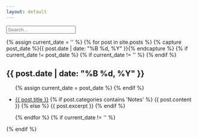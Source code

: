```yaml
---
layout: default
---
```


<div class="searchInput">
  <input type="text" id="search-input" placeholder="Search...">
    <p id="p-result-count" style="margin-top: 0px;"><span id="result-count"></span></p>
    <div class="resultBox">
      <!-- here list are inserted from javascript -->
  </div>
</div>

<div id="post-list">
  {% assign current_date = '' %}
  {% for post in site.posts %}
    {% capture post_date %}{{ post.date | date: "%B %d, %Y" }}{% endcapture %}
    {% if current_date != post_date %}
      {% if current_date != '' %}
        </ul>
      {% endif %}
      <h2 class="date-separator">{{ post.date | date: "%B %d, %Y" }}</h2>
      <ul>
    {% assign current_date = post_date %}
    {% endif %}
    <li class="post-item">
      <p>
      <a href="{{ post.permalink }}">{{ post.title }}</a>
      {% if post.categories contains 'Notes' %}
        {{ post.content }}
      {% else %}
        {{ post.excerpt }}
      {% endif %}
        </p>
    </li>
  {% endfor %}
  {% if current_date != '' %}
    </ul>
  {% endif %}
</div>


<script>
window.addEventListener("DOMContentLoaded", function() {
  var queryString = window.location.search;
  var urlParams = new URLSearchParams(queryString);
  var searchQuery = urlParams.get("search");

  if (searchQuery) {
    var searchInput = document.getElementById("search-input");
    searchInput.value = searchQuery;
    searchInput.dispatchEvent(new Event("input"));
  }

  var searchInput = document.getElementById("search-input");
  var postLists = document.querySelectorAll("#post-list ul");

  searchInput.addEventListener("input", function() {
    var searchQuery = searchInput.value.toLowerCase();

    postLists.forEach(function(ul) {
      var postItems = ul.querySelectorAll(".post-item");
      var anyMatchingPosts = false;

      postItems.forEach(function(post) {
        var postTitle = post.querySelector("a").textContent.toLowerCase();
        var postContent = post.querySelector(".content-div").textContent.toLowerCase();

        if (postTitle.includes(searchQuery) || postContent.includes(searchQuery)) {
          post.style.display = "block"; // Show matching post
          anyMatchingPosts = true;
        } else {
          post.style.display = "none"; // Hide non-matching posts
        }
      });

      if (anyMatchingPosts) {
        ul.previousElementSibling.style.display = "block"; // Show date separator
      } else {
        ul.previousElementSibling.style.display = "none"; // Hide date separator
      }
    });
  });
});
</script>
<script src="/js/suggest.js"></script>
